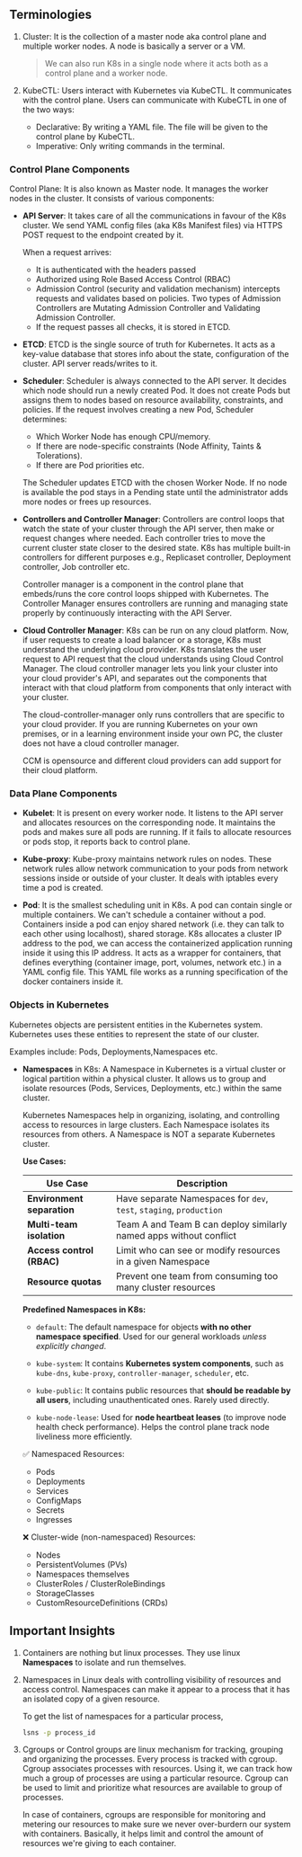 ## Terminologies

1. Cluster: It is the collection of a master node aka control plane and multiple worker nodes. A node is basically a server or a VM. 
   > We can also run K8s in a single node where it acts both as a control plane and a worker node.

1. KubeCTL: Users interact with Kubernetes via KubeCTL. It communicates with the control plane. Users can communicate with KubeCTL in one of the two ways:
   - Declarative: By writing a YAML file. The file will be given to the control plane by KubeCTL.
   - Imperative: Only writing commands in the terminal.

### Control Plane Components

Control Plane: It is also known as Master node. It manages the worker nodes in the cluster. It consists of various components:

- **API Server**: It takes care of all the communications in favour of the K8s cluster. We send YAML config files (aka K8s Manifest files) via HTTPS POST request to the endpoint created by it. 
   
  When a request arrives:
   - It is authenticated with the headers passed
   - Authorized using Role Based Access Control (RBAC)
   - Admission Control (security and validation mechanism) intercepts requests and validates based on policies. Two types of Admission Controllers are Mutating Admission Controller and Validating Admission Controller.
   - If the request passes all checks, it is stored in ETCD.
   
- **ETCD**: ETCD is the single source of truth for Kubernetes. It acts as a key-value database that stores info about the state, configuration of the cluster. API server reads/writes to it.

- **Scheduler**: Scheduler is always connected to the API server. It decides which node should run a newly created Pod. It does not create Pods but assigns them to nodes based on resource availability, constraints, and policies. If the request involves creating a new Pod, Scheduler determines:

   - Which Worker Node has enough CPU/memory.
   - If there are node-specific constraints (Node Affinity, Taints & Tolerations).
   - If there are Pod priorities etc.

   The Scheduler updates ETCD with the chosen Worker Node. If no node is available the pod stays in a Pending state until the administrator adds more nodes or frees up resources. 

- **Controllers and Controller Manager**: Controllers are control loops that watch the state of your cluster through the API server, then make or request changes where needed. Each controller tries to move the current cluster state closer to the desired state. K8s has multiple built-in controllers for different purposes e.g., Replicaset controller, Deployment controller, Job controller etc.

   Controller manager is a component in the control plane that embeds/runs the core control loops shipped with Kubernetes. The Controller Manager ensures controllers are running and managing state properly by continuously interacting with the API Server.

- **Cloud Controller Manager**: K8s can be run on any cloud platform. Now, if user requests to create a load balancer or a storage, K8s must understand the underlying cloud provider. K8s translates the user request to API request that the cloud understands using Cloud Control Manager. The cloud controller manager lets you link your cluster into your cloud provider's API, and separates out the components that interact with that cloud platform from components that only interact with your cluster.

   The cloud-controller-manager only runs controllers that are specific to your cloud provider. If you are running Kubernetes on your own premises, or in a learning environment inside your own PC, the cluster does not have a cloud controller manager.

   CCM is opensource and different cloud providers can add support for their cloud platform.

### Data Plane Components
- **Kubelet**: It is present on every worker node. It listens to the API server and allocates resources on the corresponding node. It maintains the pods and makes sure all pods are running. If it fails to allocate resources or pods stop, it reports back to control plane.

- **Kube-proxy**: Kube-proxy maintains network rules on nodes. These network rules allow network communication to your pods from network sessions inside or outside of your cluster. It deals with iptables every time a pod is created.

- **Pod**: It is the smallest scheduling unit in K8s. A pod can contain single or multiple containers. We can't schedule a container without a pod. Containers inside a pod can enjoy shared network (i.e. they can talk to each other using localhost), shared storage. K8s allocates a cluster IP address to the pod, we can access the containerized application running inside it using this IP address. It acts as a wrapper for containers, that defines everything (container image, port, volumes, network etc.) in a YAML config file. This YAML file works as a running specification of the docker containers inside it.

### Objects in Kubernetes
Kubernetes objects are persistent entities in the Kubernetes system. Kubernetes uses these entities to represent the state of our cluster.

Examples include: Pods, Deployments,Namespaces etc.

- **Namespaces** in K8s: A Namespace in Kubernetes is a virtual cluster or logical partition within a physical cluster. It allows us to group and isolate resources (Pods, Services, Deployments, etc.) within the same cluster.

  Kubernetes Namespaces help in organizing, isolating, and controlling access to resources in large clusters. Each Namespace isolates its resources from others. A Namespace is NOT a separate Kubernetes cluster.

  **Use Cases:**

  | Use Case                   | Description                                                         |
  | -------------------------- | ------------------------------------------------------------------- |
  | **Environment separation** | Have separate Namespaces for `dev`, `test`, `staging`, `production` |
  | **Multi-team isolation**   | Team A and Team B can deploy similarly named apps without conflict  |
  | **Access control (RBAC)**  | Limit who can see or modify resources in a given Namespace          |
  | **Resource quotas**        | Prevent one team from consuming too many cluster resources          |

  **Predefined Namespaces in K8s:**

  - `default`: The default namespace for objects **with no other namespace specified**. Used for our general workloads _unless explicitly changed_.

  - `kube-system`: It contains **Kubernetes system components**, such as `kube-dns`, `kube-proxy`, `controller-manager`, `scheduler`, etc.

  - `kube-public`: It contains public resources that **should be readable by all users**, including unauthenticated ones. Rarely used directly.
  
  - `kube-node-lease`: Used for **node heartbeat leases** (to improve node health check performance). Helps the control plane track node liveliness more efficiently.
   

   ✅ Namespaced Resources:

   * Pods
   * Deployments
   * Services
   * ConfigMaps
   * Secrets
   * Ingresses

   ❌ Cluster-wide (non-namespaced) Resources:

   * Nodes
   * PersistentVolumes (PVs)
   * Namespaces themselves
   * ClusterRoles / ClusterRoleBindings
   * StorageClasses
   * CustomResourceDefinitions (CRDs)


## Important Insights
1. Containers are nothing but linux processes. They use linux **Namespaces** to isolate and run themselves.

1. Namespaces in Linux deals with controlling visibility of resources and access control. Namespaces can make it appear to a process that it has an isolated copy of a given resource.

   To get the list of namespaces for a particular process,
   ```bash
   lsns -p process_id
   ```

1. Cgroups or Control groups are linux mechanism for tracking, grouping and organizing the processes. Every process is tracked with cgroup. Cgroup associates processes with resources. Using it, we can track how much a group of processes are using a particular resource. Cgroup can be used to limit and prioritize what resources are available to group of processes.

   In case of containers, cgroups are responsible for monitoring and metering our resources to make sure we never over-burdern our system with containers. Basically, it helps limit and control the amount of resources we're giving to each container.